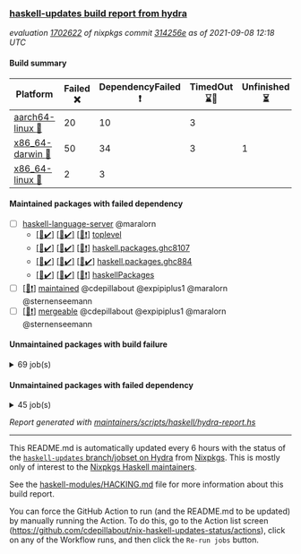### [haskell-updates build report from hydra](https://hydra.nixos.org/jobset/nixpkgs/haskell-updates)
*evaluation [1702622](https://hydra.nixos.org/eval/1702622) of nixpkgs commit [314256e](https://github.com/NixOS/nixpkgs/commits/314256eb0fc76328f629f3c36757a9b33a4e7860) as of 2021-09-08 12:18 UTC*
#### Build summary

 | Platform | Failed :x: | DependencyFailed :heavy_exclamation_mark: | TimedOut :hourglass::no_entry_sign: | Unfinished :hourglass_flowing_sand: | Success :heavy_check_mark: | 
 | --- | --- | --- | --- | --- | --- | 
 | [aarch64-linux :iphone:](https://hydra.nixos.org/eval/1702622?filter=.aarch64-linux) | 20 | 10 | 3 |  | 6700 | 
 | [x86_64-darwin :apple:](https://hydra.nixos.org/eval/1702622?filter=.x86_64-darwin) | 50 | 34 | 3 | 1 | 6596 | 
 | [x86_64-linux :penguin:](https://hydra.nixos.org/eval/1702622?filter=.x86_64-linux) | 2 | 3 |  |  | 6771 | 
#### Maintained packages with failed dependency
- [ ] [haskell-language-server](https://hydra.nixos.org/eval/1702622?filter=haskell-language-server) @maralorn
  - [[:iphone::heavy_check_mark:]](https://hydra.nixos.org/build/152362454) [[:apple::heavy_check_mark:]](https://hydra.nixos.org/build/152362446) [[:penguin::heavy_exclamation_mark:]](https://hydra.nixos.org/build/152362448) [toplevel](https://hydra.nixos.org/eval/1702622?filter=haskell-language-server)
  - [[:iphone::heavy_check_mark:]](https://hydra.nixos.org/build/152362456) [[:apple::heavy_check_mark:]](https://hydra.nixos.org/build/152362422) [[:penguin::heavy_exclamation_mark:]](https://hydra.nixos.org/build/152362487) [haskell.packages.ghc8107](https://hydra.nixos.org/eval/1702622?filter=haskell.packages.ghc8107.haskell-language-server)
  - [[:iphone::heavy_check_mark:]](https://hydra.nixos.org/build/152316667) [[:apple::heavy_check_mark:]](https://hydra.nixos.org/build/152314885) [[:penguin::heavy_check_mark:]](https://hydra.nixos.org/build/152322826) [haskell.packages.ghc884](https://hydra.nixos.org/eval/1702622?filter=haskell.packages.ghc884.haskell-language-server)
  - [[:iphone::heavy_check_mark:]](https://hydra.nixos.org/build/152362445) [[:apple::heavy_check_mark:]](https://hydra.nixos.org/build/152362419) [[:penguin::heavy_exclamation_mark:]](https://hydra.nixos.org/build/152362447) [haskellPackages](https://hydra.nixos.org/eval/1702622?filter=haskellPackages.haskell-language-server)
- [ ] [[:penguin::heavy_exclamation_mark:]](https://hydra.nixos.org/build/152373448) [maintained](https://hydra.nixos.org/eval/1702622?filter=maintained) @cdepillabout @expipiplus1 @maralorn @sternenseemann
- [ ] [[:penguin::heavy_exclamation_mark:]](https://hydra.nixos.org/build/152362500) [mergeable](https://hydra.nixos.org/eval/1702622?filter=mergeable) @cdepillabout @expipiplus1 @maralorn @sternenseemann
#### Unmaintained packages with build failure
<details><summary>69 job(s) </summary>

- [ ] [[:iphone::heavy_check_mark:]](https://hydra.nixos.org/build/152321470) [[:apple::x:]](https://hydra.nixos.org/build/152318672) [[:penguin::heavy_check_mark:]](https://hydra.nixos.org/build/152322782) [haskellPackages.FractalArt](https://hydra.nixos.org/eval/1702622?filter=haskellPackages.FractalArt) 
- [ ] [[:iphone::x:]](https://hydra.nixos.org/build/151723150) [[:apple::heavy_check_mark:]](https://hydra.nixos.org/build/151731482) [[:penguin::heavy_check_mark:]](https://hydra.nixos.org/build/151717379) [haskellPackages.HsASA](https://hydra.nixos.org/eval/1702622?filter=haskellPackages.HsASA) 
- [ ] [[:iphone::x:]](https://hydra.nixos.org/build/152318988) [[:apple::heavy_check_mark:]](https://hydra.nixos.org/build/152317031) [[:penguin::heavy_check_mark:]](https://hydra.nixos.org/build/152319415) [haskellPackages.OrderedBits](https://hydra.nixos.org/eval/1702622?filter=haskellPackages.OrderedBits) 
- [ ] [[:iphone::x:]](https://hydra.nixos.org/build/152323302) [[:apple::heavy_check_mark:]](https://hydra.nixos.org/build/152318404) [[:penguin::heavy_check_mark:]](https://hydra.nixos.org/build/152318942) [haskellPackages.accelerate-llvm](https://hydra.nixos.org/eval/1702622?filter=haskellPackages.accelerate-llvm) 
- [ ] [[:iphone::x:]](https://hydra.nixos.org/build/151975782) [[:apple::heavy_check_mark:]](https://hydra.nixos.org/build/151975423) [[:penguin::heavy_check_mark:]](https://hydra.nixos.org/build/151977034) [haskellPackages.cdar-mBound](https://hydra.nixos.org/eval/1702622?filter=haskellPackages.cdar-mBound) 
- [ ] [[:iphone::heavy_check_mark:]](https://hydra.nixos.org/build/151717421) [[:apple::x:]](https://hydra.nixos.org/build/151730444) [[:penguin::heavy_check_mark:]](https://hydra.nixos.org/build/151719104) [haskellPackages.chiphunk](https://hydra.nixos.org/eval/1702622?filter=haskellPackages.chiphunk) 
- [ ] [[:iphone::heavy_check_mark:]](https://hydra.nixos.org/build/151970661) [[:apple::x:]](https://hydra.nixos.org/build/151977550) [[:penguin::heavy_check_mark:]](https://hydra.nixos.org/build/151978850) [haskellPackages.di-core](https://hydra.nixos.org/eval/1702622?filter=haskellPackages.di-core) 
- [ ] [[:iphone::heavy_check_mark:]](https://hydra.nixos.org/build/151724586) [[:apple::x:]](https://hydra.nixos.org/build/151715416) [[:penguin::heavy_check_mark:]](https://hydra.nixos.org/build/151723716) [haskellPackages.discount](https://hydra.nixos.org/eval/1702622?filter=haskellPackages.discount) 
- [ ] [[:iphone::heavy_check_mark:]](https://hydra.nixos.org/build/151722308) [[:apple::x:]](https://hydra.nixos.org/build/151717848) [[:penguin::heavy_check_mark:]](https://hydra.nixos.org/build/151715159) [haskellPackages.diskhash](https://hydra.nixos.org/eval/1702622?filter=haskellPackages.diskhash) 
- [ ] [[:iphone::x:]](https://hydra.nixos.org/build/151719661) [[:apple::x:]](https://hydra.nixos.org/build/151735374) [[:penguin::heavy_check_mark:]](https://hydra.nixos.org/build/151725956) [haskellPackages.easytensor](https://hydra.nixos.org/eval/1702622?filter=haskellPackages.easytensor) 
- [ ] [[:iphone::heavy_check_mark:]](https://hydra.nixos.org/build/152315881) [[:apple::x:]](https://hydra.nixos.org/build/152318892) [[:penguin::heavy_check_mark:]](https://hydra.nixos.org/build/152314763) [haskellPackages.epub-tools](https://hydra.nixos.org/eval/1702622?filter=haskellPackages.epub-tools) 
- [ ] [[:iphone::heavy_check_mark:]](https://hydra.nixos.org/build/152318977) [[:apple::x:]](https://hydra.nixos.org/build/152318064) [[:penguin::heavy_check_mark:]](https://hydra.nixos.org/build/152319197) [haskellPackages.exinst](https://hydra.nixos.org/eval/1702622?filter=haskellPackages.exinst) 
- [ ] [[:iphone::heavy_check_mark:]](https://hydra.nixos.org/build/151730435) [[:apple::x:]](https://hydra.nixos.org/build/151723038) [[:penguin::heavy_check_mark:]](https://hydra.nixos.org/build/151729481) [haskellPackages.float128](https://hydra.nixos.org/eval/1702622?filter=haskellPackages.float128) 
- [ ] [[:iphone::x:]](https://hydra.nixos.org/build/151727007) [[:apple::heavy_check_mark:]](https://hydra.nixos.org/build/151722041) [[:penguin::heavy_check_mark:]](https://hydra.nixos.org/build/151715089) [haskellPackages.freetype2](https://hydra.nixos.org/eval/1702622?filter=haskellPackages.freetype2) 
- [ ] [[:iphone::heavy_check_mark:]](https://hydra.nixos.org/build/152324859) [[:apple::x:]](https://hydra.nixos.org/build/152316779) [[:penguin::heavy_check_mark:]](https://hydra.nixos.org/build/152317315) [haskellPackages.gi-gdkx11](https://hydra.nixos.org/eval/1702622?filter=haskellPackages.gi-gdkx11) 
- [ ] [[:iphone::x:]](https://hydra.nixos.org/build/151727306) [[:penguin::heavy_check_mark:]](https://hydra.nixos.org/build/151724718) [haskellPackages.gnome-keyring](https://hydra.nixos.org/eval/1702622?filter=haskellPackages.gnome-keyring) 
- [ ] [[:iphone::heavy_check_mark:]](https://hydra.nixos.org/build/152319877) [[:apple::x:]](https://hydra.nixos.org/build/152317687) [[:penguin::heavy_check_mark:]](https://hydra.nixos.org/build/152315220) [haskellPackages.gtk-traymanager](https://hydra.nixos.org/eval/1702622?filter=haskellPackages.gtk-traymanager) 
- [ ] [[:iphone::heavy_check_mark:]](https://hydra.nixos.org/build/152323277) [[:apple::x:]](https://hydra.nixos.org/build/152318685) [[:penguin::heavy_check_mark:]](https://hydra.nixos.org/build/152318788) [haskellPackages.hamid](https://hydra.nixos.org/eval/1702622?filter=haskellPackages.hamid) 
- [ ] [[:iphone::heavy_check_mark:]](https://hydra.nixos.org/build/151725530) [[:apple::x:]](https://hydra.nixos.org/build/151724884) [[:penguin::heavy_check_mark:]](https://hydra.nixos.org/build/151728947) [haskellPackages.hid](https://hydra.nixos.org/eval/1702622?filter=haskellPackages.hid) 
- [ ] [[:iphone::heavy_check_mark:]](https://hydra.nixos.org/build/152322895) [[:apple::x:]](https://hydra.nixos.org/build/152317465) [[:penguin::heavy_check_mark:]](https://hydra.nixos.org/build/152317119) [haskellPackages.higher-leveldb](https://hydra.nixos.org/eval/1702622?filter=haskellPackages.higher-leveldb) 
- [ ] [[:iphone::heavy_check_mark:]](https://hydra.nixos.org/build/152314408) [[:apple::x:]](https://hydra.nixos.org/build/152322578) [[:penguin::heavy_check_mark:]](https://hydra.nixos.org/build/152316799) [haskellPackages.highlight](https://hydra.nixos.org/eval/1702622?filter=haskellPackages.highlight) 
- [ ] [[:iphone::heavy_check_mark:]](https://hydra.nixos.org/build/152362455) [[:apple::heavy_check_mark:]](https://hydra.nixos.org/build/152362485) [[:penguin::x:]](https://hydra.nixos.org/build/152362480) [haskellPackages.hls-splice-plugin](https://hydra.nixos.org/eval/1702622?filter=haskellPackages.hls-splice-plugin) 
- [ ] [[:iphone::heavy_check_mark:]](https://hydra.nixos.org/build/152316945) [[:apple::x:]](https://hydra.nixos.org/build/152314988) [[:penguin::heavy_check_mark:]](https://hydra.nixos.org/build/152317393) [haskellPackages.hmatrix-morpheus](https://hydra.nixos.org/eval/1702622?filter=haskellPackages.hmatrix-morpheus) 
- [ ] [[:iphone::heavy_check_mark:]](https://hydra.nixos.org/build/151731650) [[:apple::x:]](https://hydra.nixos.org/build/151721565) [[:penguin::heavy_check_mark:]](https://hydra.nixos.org/build/151730119) [haskellPackages.hmidi](https://hydra.nixos.org/eval/1702622?filter=haskellPackages.hmidi) 
- [ ] [[:iphone::x:]](https://hydra.nixos.org/build/152321604) [[:apple::heavy_check_mark:]](https://hydra.nixos.org/build/152319918) [[:penguin::heavy_check_mark:]](https://hydra.nixos.org/build/152324298) [haskellPackages.hq](https://hydra.nixos.org/eval/1702622?filter=haskellPackages.hq) 
- [ ] [[:iphone::heavy_check_mark:]](https://hydra.nixos.org/build/151976717) [[:apple::x:]](https://hydra.nixos.org/build/151973170) [[:penguin::heavy_check_mark:]](https://hydra.nixos.org/build/151975997) [haskellPackages.hs](https://hydra.nixos.org/eval/1702622?filter=haskellPackages.hs) 
- [ ] [[:iphone::heavy_check_mark:]](https://hydra.nixos.org/build/151730025) [[:apple::x:]](https://hydra.nixos.org/build/151733963) [[:penguin::heavy_check_mark:]](https://hydra.nixos.org/build/151718516) [haskellPackages.hsshellscript](https://hydra.nixos.org/eval/1702622?filter=haskellPackages.hsshellscript) 
- [ ] [[:iphone::heavy_check_mark:]](https://hydra.nixos.org/build/151731588) [[:apple::x:]](https://hydra.nixos.org/build/151727903) [[:penguin::heavy_check_mark:]](https://hydra.nixos.org/build/151734139) [haskellPackages.hssourceinfo](https://hydra.nixos.org/eval/1702622?filter=haskellPackages.hssourceinfo) 
- [ ] [[:iphone::heavy_check_mark:]](https://hydra.nixos.org/build/151730332) [[:apple::x:]](https://hydra.nixos.org/build/151718342) [[:penguin::heavy_check_mark:]](https://hydra.nixos.org/build/151718449) [haskellPackages.huckleberry](https://hydra.nixos.org/eval/1702622?filter=haskellPackages.huckleberry) 
- [ ] [[:iphone::heavy_check_mark:]](https://hydra.nixos.org/build/151972026) [[:apple::x:]](https://hydra.nixos.org/build/151980521) [[:penguin::heavy_check_mark:]](https://hydra.nixos.org/build/151979069) [haskellPackages.ipcvar](https://hydra.nixos.org/eval/1702622?filter=haskellPackages.ipcvar) 
- [ ] [[:iphone::heavy_check_mark:]](https://hydra.nixos.org/build/151720909) [[:apple::x:]](https://hydra.nixos.org/build/151722888) [[:penguin::heavy_check_mark:]](https://hydra.nixos.org/build/151715932) [haskellPackages.keep-alive](https://hydra.nixos.org/eval/1702622?filter=haskellPackages.keep-alive) 
- [ ] [[:iphone::x:]](https://hydra.nixos.org/build/151734395) [[:apple::heavy_check_mark:]](https://hydra.nixos.org/build/151731771) [[:penguin::heavy_check_mark:]](https://hydra.nixos.org/build/151722294) [haskellPackages.libBF](https://hydra.nixos.org/eval/1702622?filter=haskellPackages.libBF) 
- [ ] [[:iphone::heavy_check_mark:]](https://hydra.nixos.org/build/152316328) [[:apple::x:]](https://hydra.nixos.org/build/152319378) [[:penguin::heavy_check_mark:]](https://hydra.nixos.org/build/152314071) [haskellPackages.loc](https://hydra.nixos.org/eval/1702622?filter=haskellPackages.loc) 
- [ ] [[:iphone::x:]](https://hydra.nixos.org/build/151721890) [[:apple::heavy_check_mark:]](https://hydra.nixos.org/build/151717720) [[:penguin::heavy_check_mark:]](https://hydra.nixos.org/build/151715215) [haskellPackages.long-double](https://hydra.nixos.org/eval/1702622?filter=haskellPackages.long-double) 
- [ ] [[:iphone::heavy_check_mark:]](https://hydra.nixos.org/build/152320614) [[:apple::x:]](https://hydra.nixos.org/build/152323310) [[:penguin::heavy_check_mark:]](https://hydra.nixos.org/build/152318070) [haskellPackages.mediawiki2latex](https://hydra.nixos.org/eval/1702622?filter=haskellPackages.mediawiki2latex) 
- [ ] [[:iphone::heavy_check_mark:]](https://hydra.nixos.org/build/151973124) [[:apple::x:]](https://hydra.nixos.org/build/151972400) [[:penguin::heavy_check_mark:]](https://hydra.nixos.org/build/151974760) [haskellPackages.mercury-api](https://hydra.nixos.org/eval/1702622?filter=haskellPackages.mercury-api) 
- [ ] [[:iphone::heavy_check_mark:]](https://hydra.nixos.org/build/151732196) [[:apple::x:]](https://hydra.nixos.org/build/151725784) [[:penguin::heavy_check_mark:]](https://hydra.nixos.org/build/151731126) [haskellPackages.nano-cryptr](https://hydra.nixos.org/eval/1702622?filter=haskellPackages.nano-cryptr) 
- [ ] [[:iphone::x:]](https://hydra.nixos.org/build/152321381) [[:apple::heavy_check_mark:]](https://hydra.nixos.org/build/152317748) [[:penguin::heavy_check_mark:]](https://hydra.nixos.org/build/152318406) [haskellPackages.nlopt-haskell](https://hydra.nixos.org/eval/1702622?filter=haskellPackages.nlopt-haskell) 
- [ ] [[:iphone::heavy_check_mark:]](https://hydra.nixos.org/build/152315768) [[:apple::x:]](https://hydra.nixos.org/build/152320030) [[:penguin::heavy_check_mark:]](https://hydra.nixos.org/build/152317433) [haskellPackages.nri-prelude](https://hydra.nixos.org/eval/1702622?filter=haskellPackages.nri-prelude) 
- [ ] [[:iphone::heavy_check_mark:]](https://hydra.nixos.org/build/152315197) [[:apple::x:]](https://hydra.nixos.org/build/152324890) [[:penguin::heavy_check_mark:]](https://hydra.nixos.org/build/152321940) [haskellPackages.opencv](https://hydra.nixos.org/eval/1702622?filter=haskellPackages.opencv) 
- [ ] [[:iphone::heavy_check_mark:]](https://hydra.nixos.org/build/152317067) [[:apple::x:]](https://hydra.nixos.org/build/152318034) [[:penguin::heavy_check_mark:]](https://hydra.nixos.org/build/152324236) [haskellPackages.persistent-pagination](https://hydra.nixos.org/eval/1702622?filter=haskellPackages.persistent-pagination) 
- [ ] [[:iphone::x:]](https://hydra.nixos.org/build/151717765) [[:apple::heavy_check_mark:]](https://hydra.nixos.org/build/151718317) [[:penguin::heavy_check_mark:]](https://hydra.nixos.org/build/151717284) [haskellPackages.picosat](https://hydra.nixos.org/eval/1702622?filter=haskellPackages.picosat) 
- [ ] [[:iphone::heavy_check_mark:]](https://hydra.nixos.org/build/152322477) [[:apple::x:]](https://hydra.nixos.org/build/152318725) [[:penguin::heavy_check_mark:]](https://hydra.nixos.org/build/152318733) [haskellPackages.ping-wrapper](https://hydra.nixos.org/eval/1702622?filter=haskellPackages.ping-wrapper) 
- [ ] [[:iphone::heavy_check_mark:]](https://hydra.nixos.org/build/152317504) [[:apple::x:]](https://hydra.nixos.org/build/152321444) [[:penguin::heavy_check_mark:]](https://hydra.nixos.org/build/152323212) [haskellPackages.pipes-zlib](https://hydra.nixos.org/eval/1702622?filter=haskellPackages.pipes-zlib) 
- [ ] [[:iphone::x:]](https://hydra.nixos.org/build/152317771) [[:apple::heavy_check_mark:]](https://hydra.nixos.org/build/152322344) [[:penguin::heavy_check_mark:]](https://hydra.nixos.org/build/152321433) [haskellPackages.poker](https://hydra.nixos.org/eval/1702622?filter=haskellPackages.poker) 
- [ ] [[:iphone::heavy_check_mark:]](https://hydra.nixos.org/build/152315755) [[:apple::x:]](https://hydra.nixos.org/build/152315613) [[:penguin::heavy_check_mark:]](https://hydra.nixos.org/build/152320749) [haskellPackages.posix-socket](https://hydra.nixos.org/eval/1702622?filter=haskellPackages.posix-socket) 
- [ ] [[:iphone::heavy_check_mark:]](https://hydra.nixos.org/build/152318645) [[:apple::x:]](https://hydra.nixos.org/build/152314187) [[:penguin::heavy_check_mark:]](https://hydra.nixos.org/build/152318762) [haskellPackages.posix-timer](https://hydra.nixos.org/eval/1702622?filter=haskellPackages.posix-timer) 
- [ ] [[:iphone::heavy_check_mark:]](https://hydra.nixos.org/build/152322336) [[:apple::x:]](https://hydra.nixos.org/build/152316800) [[:penguin::heavy_check_mark:]](https://hydra.nixos.org/build/152319899) [haskellPackages.pthread](https://hydra.nixos.org/eval/1702622?filter=haskellPackages.pthread) 
- [ ] [[:iphone::x:]](https://hydra.nixos.org/build/152323662) [[:apple::heavy_check_mark:]](https://hydra.nixos.org/build/152320310) [[:penguin::heavy_check_mark:]](https://hydra.nixos.org/build/152323882) [haskellPackages.ptr-poker](https://hydra.nixos.org/eval/1702622?filter=haskellPackages.ptr-poker) 
- [ ] [[:iphone::heavy_check_mark:]](https://hydra.nixos.org/build/152321534) [[:apple::x:]](https://hydra.nixos.org/build/152319240) [[:penguin::heavy_check_mark:]](https://hydra.nixos.org/build/152321059) [haskellPackages.sandwich-webdriver](https://hydra.nixos.org/eval/1702622?filter=haskellPackages.sandwich-webdriver) 
- [ ] [[:iphone::heavy_check_mark:]](https://hydra.nixos.org/build/151733838) [[:apple::x:]](https://hydra.nixos.org/build/151720401) [[:penguin::heavy_check_mark:]](https://hydra.nixos.org/build/151727935) [haskellPackages.sdp](https://hydra.nixos.org/eval/1702622?filter=haskellPackages.sdp) 
- [ ] [[:iphone::heavy_check_mark:]](https://hydra.nixos.org/build/151716733) [[:apple::x:]](https://hydra.nixos.org/build/151724083) [[:penguin::heavy_check_mark:]](https://hydra.nixos.org/build/151731829) [haskellPackages.select](https://hydra.nixos.org/eval/1702622?filter=haskellPackages.select) 
- [ ] [[:iphone::x:]](https://hydra.nixos.org/build/152316003) [[:apple::x:]](https://hydra.nixos.org/build/152324933) [[:penguin::x:]](https://hydra.nixos.org/build/152322512) [haskellPackages.servant-benchmark](https://hydra.nixos.org/eval/1702622?filter=haskellPackages.servant-benchmark) 
- [ ] [[:iphone::heavy_check_mark:]](https://hydra.nixos.org/build/151722023) [[:apple::x:]](https://hydra.nixos.org/build/151725640) [[:penguin::heavy_check_mark:]](https://hydra.nixos.org/build/151721209) [haskellPackages.shared-memory](https://hydra.nixos.org/eval/1702622?filter=haskellPackages.shared-memory) 
- [ ] [[:iphone::x:]](https://hydra.nixos.org/build/151724291) [[:apple::heavy_check_mark:]](https://hydra.nixos.org/build/151730287) [[:penguin::heavy_check_mark:]](https://hydra.nixos.org/build/151725543) [haskellPackages.stm-queue](https://hydra.nixos.org/eval/1702622?filter=haskellPackages.stm-queue) 
- [ ] [[:iphone::heavy_check_mark:]](https://hydra.nixos.org/build/151718182) [[:apple::x:]](https://hydra.nixos.org/build/151734484) [[:penguin::heavy_check_mark:]](https://hydra.nixos.org/build/151722691) [haskellPackages.sysinfo](https://hydra.nixos.org/eval/1702622?filter=haskellPackages.sysinfo) 
- [ ] [[:iphone::heavy_check_mark:]](https://hydra.nixos.org/build/152323915) [[:apple::x:]](https://hydra.nixos.org/build/152319234) [[:penguin::heavy_check_mark:]](https://hydra.nixos.org/build/152317650) [haskellPackages.tailfile-hinotify](https://hydra.nixos.org/eval/1702622?filter=haskellPackages.tailfile-hinotify) 
- [ ] [[:iphone::heavy_check_mark:]](https://hydra.nixos.org/build/152317732) [[:apple::x:]](https://hydra.nixos.org/build/152319702) [[:penguin::heavy_check_mark:]](https://hydra.nixos.org/build/152315331) [haskellPackages.thyme](https://hydra.nixos.org/eval/1702622?filter=haskellPackages.thyme) 
- [ ] [[:iphone::x:]](https://hydra.nixos.org/build/152315339) [[:apple::heavy_check_mark:]](https://hydra.nixos.org/build/152322930) [[:penguin::heavy_check_mark:]](https://hydra.nixos.org/build/152320887) [haskellPackages.type-natural](https://hydra.nixos.org/eval/1702622?filter=haskellPackages.type-natural) 
- [ ] [[:iphone::heavy_check_mark:]](https://hydra.nixos.org/build/152317511) [[:apple::x:]](https://hydra.nixos.org/build/152322959) [[:penguin::heavy_check_mark:]](https://hydra.nixos.org/build/152320948) [haskellPackages.tz](https://hydra.nixos.org/eval/1702622?filter=haskellPackages.tz) 
- [ ] [[:iphone::x:]](https://hydra.nixos.org/build/151726243) [[:apple::heavy_check_mark:]](https://hydra.nixos.org/build/151732370) [[:penguin::heavy_check_mark:]](https://hydra.nixos.org/build/151715865) [haskellPackages.unicode-properties](https://hydra.nixos.org/eval/1702622?filter=haskellPackages.unicode-properties) 
- [ ] [[:iphone::x:]](https://hydra.nixos.org/build/151730218) [[:apple::heavy_check_mark:]](https://hydra.nixos.org/build/151734842) [[:penguin::heavy_check_mark:]](https://hydra.nixos.org/build/151725675) [haskellPackages.wiringPi](https://hydra.nixos.org/eval/1702622?filter=haskellPackages.wiringPi) 
- [ ] [[:iphone::heavy_check_mark:]](https://hydra.nixos.org/build/151728215) [[:apple::x:]](https://hydra.nixos.org/build/151728055) [[:penguin::heavy_check_mark:]](https://hydra.nixos.org/build/151718500) [tests.haskell.writers](https://hydra.nixos.org/eval/1702622?filter=tests.haskell.writers) 
- [ ] [[:iphone::x:]](https://hydra.nixos.org/build/152323598) [[:apple::heavy_check_mark:]](https://hydra.nixos.org/build/152318668) [[:penguin::heavy_check_mark:]](https://hydra.nixos.org/build/152323052) [haskellPackages.x86-64bit](https://hydra.nixos.org/eval/1702622?filter=haskellPackages.x86-64bit) 
- [ ] [[:iphone::heavy_check_mark:]](https://hydra.nixos.org/build/151726806) [[:apple::x:]](https://hydra.nixos.org/build/151718927) [[:penguin::heavy_check_mark:]](https://hydra.nixos.org/build/151717638) [haskellPackages.xmonad-utils](https://hydra.nixos.org/eval/1702622?filter=haskellPackages.xmonad-utils) 
- [ ] [[:iphone::heavy_check_mark:]](https://hydra.nixos.org/build/151723111) [[:apple::x:]](https://hydra.nixos.org/build/151731162) [[:penguin::heavy_check_mark:]](https://hydra.nixos.org/build/151734781) [haskellPackages.yoga](https://hydra.nixos.org/eval/1702622?filter=haskellPackages.yoga) 
- [ ] [[:iphone::heavy_check_mark:]](https://hydra.nixos.org/build/152315400) [[:apple::x:]](https://hydra.nixos.org/build/152316866) [[:penguin::heavy_check_mark:]](https://hydra.nixos.org/build/152319902) [haskellPackages.zip](https://hydra.nixos.org/eval/1702622?filter=haskellPackages.zip) 
- [ ] [[:iphone::heavy_check_mark:]](https://hydra.nixos.org/build/151725271) [[:apple::x:]](https://hydra.nixos.org/build/151727468) [[:penguin::heavy_check_mark:]](https://hydra.nixos.org/build/151723906) [haskellPackages.zot](https://hydra.nixos.org/eval/1702622?filter=haskellPackages.zot) 
- [ ] [[:iphone::heavy_check_mark:]](https://hydra.nixos.org/build/151731820) [[:apple::x:]](https://hydra.nixos.org/build/151720934) [[:penguin::heavy_check_mark:]](https://hydra.nixos.org/build/151731961) [haskellPackages.zxcvbn-c](https://hydra.nixos.org/eval/1702622?filter=haskellPackages.zxcvbn-c) 
</details>

#### Unmaintained packages with failed dependency
<details><summary>45 job(s) </summary>

- [ ] [[:iphone::heavy_exclamation_mark:]](https://hydra.nixos.org/build/152319718) [[:apple::heavy_check_mark:]](https://hydra.nixos.org/build/152322765) [[:penguin::heavy_check_mark:]](https://hydra.nixos.org/build/152313831) [haskellPackages.PrimitiveArray](https://hydra.nixos.org/eval/1702622?filter=haskellPackages.PrimitiveArray) 
- [ ] [[:iphone::heavy_check_mark:]](https://hydra.nixos.org/build/152323555) [[:apple::heavy_exclamation_mark:]](https://hydra.nixos.org/build/152317000) [[:penguin::heavy_check_mark:]](https://hydra.nixos.org/build/152314720) [haskellPackages.antiope-es](https://hydra.nixos.org/eval/1702622?filter=haskellPackages.antiope-es) 
- [ ] [[:iphone::heavy_check_mark:]](https://hydra.nixos.org/build/152324611) [[:apple::heavy_exclamation_mark:]](https://hydra.nixos.org/build/152320103) [[:penguin::heavy_check_mark:]](https://hydra.nixos.org/build/152321624) [haskellPackages.di](https://hydra.nixos.org/eval/1702622?filter=haskellPackages.di) 
- [ ] [[:iphone::heavy_check_mark:]](https://hydra.nixos.org/build/152320118) [[:apple::heavy_exclamation_mark:]](https://hydra.nixos.org/build/152321828) [[:penguin::heavy_check_mark:]](https://hydra.nixos.org/build/152321192) [haskellPackages.di-df1](https://hydra.nixos.org/eval/1702622?filter=haskellPackages.di-df1) 
- [ ] [[:iphone::heavy_check_mark:]](https://hydra.nixos.org/build/151976403) [[:apple::heavy_exclamation_mark:]](https://hydra.nixos.org/build/151969531) [[:penguin::heavy_check_mark:]](https://hydra.nixos.org/build/151975800) [haskellPackages.di-handle](https://hydra.nixos.org/eval/1702622?filter=haskellPackages.di-handle) 
- [ ] [[:iphone::heavy_check_mark:]](https://hydra.nixos.org/build/151976595) [[:apple::heavy_exclamation_mark:]](https://hydra.nixos.org/build/151974573) [[:penguin::heavy_check_mark:]](https://hydra.nixos.org/build/151969665) [haskellPackages.di-monad](https://hydra.nixos.org/eval/1702622?filter=haskellPackages.di-monad) 
- [ ] [[:iphone::heavy_exclamation_mark:]](https://hydra.nixos.org/build/151716478) [[:apple::heavy_exclamation_mark:]](https://hydra.nixos.org/build/151719950) [[:penguin::heavy_check_mark:]](https://hydra.nixos.org/build/151728138) [haskellPackages.easytensor-vulkan](https://hydra.nixos.org/eval/1702622?filter=haskellPackages.easytensor-vulkan) 
- [ ] [[:iphone::heavy_check_mark:]](https://hydra.nixos.org/build/152323493) [[:apple::heavy_exclamation_mark:]](https://hydra.nixos.org/build/152318931) [[:penguin::heavy_check_mark:]](https://hydra.nixos.org/build/152323449) [haskellPackages.exinst-aeson](https://hydra.nixos.org/eval/1702622?filter=haskellPackages.exinst-aeson) 
- [ ] [[:iphone::heavy_check_mark:]](https://hydra.nixos.org/build/152323392) [[:apple::heavy_exclamation_mark:]](https://hydra.nixos.org/build/152317514) [[:penguin::heavy_check_mark:]](https://hydra.nixos.org/build/152316670) [haskellPackages.exinst-bytes](https://hydra.nixos.org/eval/1702622?filter=haskellPackages.exinst-bytes) 
- [ ] [[:iphone::heavy_check_mark:]](https://hydra.nixos.org/build/152322857) [[:apple::heavy_exclamation_mark:]](https://hydra.nixos.org/build/152319567) [[:penguin::heavy_check_mark:]](https://hydra.nixos.org/build/152318424) [haskellPackages.exinst-cereal](https://hydra.nixos.org/eval/1702622?filter=haskellPackages.exinst-cereal) 
- [ ] [[:iphone::heavy_check_mark:]](https://hydra.nixos.org/build/152321838) [[:apple::heavy_exclamation_mark:]](https://hydra.nixos.org/build/152318641) [[:penguin::heavy_check_mark:]](https://hydra.nixos.org/build/152315257) [haskellPackages.exinst-serialise](https://hydra.nixos.org/eval/1702622?filter=haskellPackages.exinst-serialise) 
- [ ] [[:iphone::heavy_check_mark:]](https://hydra.nixos.org/build/152316095) [[:apple::heavy_exclamation_mark:]](https://hydra.nixos.org/build/152319644) [[:penguin::heavy_check_mark:]](https://hydra.nixos.org/build/152323907) [haskellPackages.fastparser](https://hydra.nixos.org/eval/1702622?filter=haskellPackages.fastparser) 
- [ ] [[:iphone::heavy_exclamation_mark:]](https://hydra.nixos.org/build/152322429) [[:apple::heavy_check_mark:]](https://hydra.nixos.org/build/152317636) [[:penguin::heavy_check_mark:]](https://hydra.nixos.org/build/152320886) [haskellPackages.hmatrix-nlopt](https://hydra.nixos.org/eval/1702622?filter=haskellPackages.hmatrix-nlopt) 
- [ ] [[:iphone::heavy_exclamation_mark:]](https://hydra.nixos.org/build/152313822) [[:apple::heavy_check_mark:]](https://hydra.nixos.org/build/152322176) [[:penguin::heavy_check_mark:]](https://hydra.nixos.org/build/152314608) [haskellPackages.jsonifier](https://hydra.nixos.org/eval/1702622?filter=haskellPackages.jsonifier) 
- [ ] [[:iphone::heavy_check_mark:]](https://hydra.nixos.org/build/152320094) [[:apple::heavy_exclamation_mark:]](https://hydra.nixos.org/build/152316628) [[:penguin::heavy_check_mark:]](https://hydra.nixos.org/build/152314231) [haskellPackages.keenser](https://hydra.nixos.org/eval/1702622?filter=haskellPackages.keenser) 
- [ ] [[:iphone::heavy_check_mark:]](https://hydra.nixos.org/build/152321065) [[:apple::heavy_exclamation_mark:]](https://hydra.nixos.org/build/152316703) [[:penguin::heavy_check_mark:]](https://hydra.nixos.org/build/152320459) [haskellPackages.moto](https://hydra.nixos.org/eval/1702622?filter=haskellPackages.moto) 
- [ ] [[:iphone::heavy_check_mark:]](https://hydra.nixos.org/build/152322474) [[:apple::heavy_exclamation_mark:]](https://hydra.nixos.org/build/152318285) [[:penguin::heavy_check_mark:]](https://hydra.nixos.org/build/152315121) [haskellPackages.nri-env-parser](https://hydra.nixos.org/eval/1702622?filter=haskellPackages.nri-env-parser) 
- [ ] [[:iphone::heavy_check_mark:]](https://hydra.nixos.org/build/152314776) [[:apple::heavy_exclamation_mark:]](https://hydra.nixos.org/build/152321336) [[:penguin::heavy_check_mark:]](https://hydra.nixos.org/build/152315170) [haskellPackages.nri-http](https://hydra.nixos.org/eval/1702622?filter=haskellPackages.nri-http) 
- [ ] [[:iphone::heavy_check_mark:]](https://hydra.nixos.org/build/152314566) [[:apple::heavy_exclamation_mark:]](https://hydra.nixos.org/build/152324488) [[:penguin::heavy_check_mark:]](https://hydra.nixos.org/build/152314486) [haskellPackages.nri-observability](https://hydra.nixos.org/eval/1702622?filter=haskellPackages.nri-observability) 
- [ ] [[:iphone::heavy_check_mark:]](https://hydra.nixos.org/build/152320007) [[:apple::heavy_exclamation_mark:]](https://hydra.nixos.org/build/152322402) [[:penguin::heavy_check_mark:]](https://hydra.nixos.org/build/152320795) [haskellPackages.nri-redis](https://hydra.nixos.org/eval/1702622?filter=haskellPackages.nri-redis) 
- [ ] [[:iphone::heavy_check_mark:]](https://hydra.nixos.org/build/152317011) [[:apple::heavy_exclamation_mark:]](https://hydra.nixos.org/build/152323897) [[:penguin::heavy_check_mark:]](https://hydra.nixos.org/build/152317728) [haskellPackages.nri-test-encoding](https://hydra.nixos.org/eval/1702622?filter=haskellPackages.nri-test-encoding) 
- [ ] [[:iphone::heavy_check_mark:]](https://hydra.nixos.org/build/152321902) [[:apple::heavy_exclamation_mark:]](https://hydra.nixos.org/build/152322110) [[:penguin::heavy_check_mark:]](https://hydra.nixos.org/build/152313976) [haskellPackages.opencv-extra](https://hydra.nixos.org/eval/1702622?filter=haskellPackages.opencv-extra) 
- [ ] [[:iphone::heavy_exclamation_mark:]](https://hydra.nixos.org/build/152313984) [[:apple::heavy_check_mark:]](https://hydra.nixos.org/build/152316943) [[:penguin::heavy_check_mark:]](https://hydra.nixos.org/build/152315023) [haskellPackages.opentelemetry-extra](https://hydra.nixos.org/eval/1702622?filter=haskellPackages.opentelemetry-extra) 
- [ ] [[:iphone::heavy_exclamation_mark:]](https://hydra.nixos.org/build/152316356) [[:apple::heavy_check_mark:]](https://hydra.nixos.org/build/152314501) [[:penguin::heavy_check_mark:]](https://hydra.nixos.org/build/152316004) [haskellPackages.opentelemetry-lightstep](https://hydra.nixos.org/eval/1702622?filter=haskellPackages.opentelemetry-lightstep) 
- [ ] [[:iphone::heavy_check_mark:]](https://hydra.nixos.org/build/152322981) [[:apple::heavy_exclamation_mark:]](https://hydra.nixos.org/build/152315296) [[:penguin::heavy_check_mark:]](https://hydra.nixos.org/build/152315753) [haskellPackages.orgmode-parse](https://hydra.nixos.org/eval/1702622?filter=haskellPackages.orgmode-parse) 
- [ ] [[:iphone::heavy_check_mark:]](https://hydra.nixos.org/build/152316098) [[:apple::heavy_exclamation_mark:]](https://hydra.nixos.org/build/152314097) [[:penguin::heavy_check_mark:]](https://hydra.nixos.org/build/152324246) [haskellPackages.orgstat](https://hydra.nixos.org/eval/1702622?filter=haskellPackages.orgstat) 
- [ ] [[:iphone::heavy_check_mark:]](https://hydra.nixos.org/build/152320133) [[:apple::heavy_exclamation_mark:]](https://hydra.nixos.org/build/152322918) [[:penguin::heavy_check_mark:]](https://hydra.nixos.org/build/152318909) [haskellPackages.postgresql-replicant](https://hydra.nixos.org/eval/1702622?filter=haskellPackages.postgresql-replicant) 
- [ ] [[:iphone::heavy_exclamation_mark:]](https://hydra.nixos.org/build/151734558) [[:apple::heavy_check_mark:]](https://hydra.nixos.org/build/151724149) [[:penguin::heavy_check_mark:]](https://hydra.nixos.org/build/151716937) [haskellPackages.rounded](https://hydra.nixos.org/eval/1702622?filter=haskellPackages.rounded) 
- [ ] [[:iphone::heavy_check_mark:]](https://hydra.nixos.org/build/152314887) [[:apple::heavy_exclamation_mark:]](https://hydra.nixos.org/build/152314612) [[:penguin::heavy_check_mark:]](https://hydra.nixos.org/build/152314830) [haskellPackages.scan-metadata](https://hydra.nixos.org/eval/1702622?filter=haskellPackages.scan-metadata) 
- [ ] [[:iphone::heavy_check_mark:]](https://hydra.nixos.org/build/151727772) [[:apple::heavy_exclamation_mark:]](https://hydra.nixos.org/build/151721656) [[:penguin::heavy_check_mark:]](https://hydra.nixos.org/build/151728845) [haskellPackages.sdp-binary](https://hydra.nixos.org/eval/1702622?filter=haskellPackages.sdp-binary) 
- [ ] [[:iphone::heavy_check_mark:]](https://hydra.nixos.org/build/151728702) [[:apple::heavy_exclamation_mark:]](https://hydra.nixos.org/build/151730103) [[:penguin::heavy_check_mark:]](https://hydra.nixos.org/build/151723086) [haskellPackages.sdp-deepseq](https://hydra.nixos.org/eval/1702622?filter=haskellPackages.sdp-deepseq) 
- [ ] [[:iphone::heavy_check_mark:]](https://hydra.nixos.org/build/151735154) [[:apple::heavy_exclamation_mark:]](https://hydra.nixos.org/build/151716421) [[:penguin::heavy_check_mark:]](https://hydra.nixos.org/build/151716900) [haskellPackages.sdp-hashable](https://hydra.nixos.org/eval/1702622?filter=haskellPackages.sdp-hashable) 
- [ ] [[:iphone::heavy_check_mark:]](https://hydra.nixos.org/build/151733600) [[:apple::heavy_exclamation_mark:]](https://hydra.nixos.org/build/151722095) [[:penguin::heavy_check_mark:]](https://hydra.nixos.org/build/151728973) [haskellPackages.sdp-io](https://hydra.nixos.org/eval/1702622?filter=haskellPackages.sdp-io) 
- [ ] [[:iphone::heavy_check_mark:]](https://hydra.nixos.org/build/151717062) [[:apple::heavy_exclamation_mark:]](https://hydra.nixos.org/build/151731094) [[:penguin::heavy_check_mark:]](https://hydra.nixos.org/build/151728805) [haskellPackages.sdp-quickcheck](https://hydra.nixos.org/eval/1702622?filter=haskellPackages.sdp-quickcheck) 
- [ ] [[:iphone::heavy_check_mark:]](https://hydra.nixos.org/build/152323154) [[:apple::heavy_exclamation_mark:]](https://hydra.nixos.org/build/152322640) [[:penguin::heavy_check_mark:]](https://hydra.nixos.org/build/152315691) [haskellPackages.sdp4bytestring](https://hydra.nixos.org/eval/1702622?filter=haskellPackages.sdp4bytestring) 
- [ ] [[:iphone::heavy_check_mark:]](https://hydra.nixos.org/build/152316869) [[:apple::heavy_exclamation_mark:]](https://hydra.nixos.org/build/152320367) [[:penguin::heavy_check_mark:]](https://hydra.nixos.org/build/152319801) [haskellPackages.sdp4text](https://hydra.nixos.org/eval/1702622?filter=haskellPackages.sdp4text) 
- [ ] [[:iphone::heavy_check_mark:]](https://hydra.nixos.org/build/151974457) [[:apple::heavy_exclamation_mark:]](https://hydra.nixos.org/build/151977670) [[:penguin::heavy_check_mark:]](https://hydra.nixos.org/build/151970337) [haskellPackages.sdp4unordered](https://hydra.nixos.org/eval/1702622?filter=haskellPackages.sdp4unordered) 
- [ ] [[:iphone::heavy_check_mark:]](https://hydra.nixos.org/build/152317073) [[:apple::heavy_exclamation_mark:]](https://hydra.nixos.org/build/152321726) [[:penguin::heavy_check_mark:]](https://hydra.nixos.org/build/152316617) [haskellPackages.sdp4vector](https://hydra.nixos.org/eval/1702622?filter=haskellPackages.sdp4vector) 
- [ ] [[:iphone::heavy_exclamation_mark:]](https://hydra.nixos.org/build/152319278) [[:apple::heavy_check_mark:]](https://hydra.nixos.org/build/152323419) [[:penguin::heavy_check_mark:]](https://hydra.nixos.org/build/152314422) [haskellPackages.sized](https://hydra.nixos.org/eval/1702622?filter=haskellPackages.sized) 
- [ ] [[:iphone::heavy_exclamation_mark:]](https://hydra.nixos.org/build/151724163) [[:apple::heavy_check_mark:]](https://hydra.nixos.org/build/151719049) [[:penguin::heavy_check_mark:]](https://hydra.nixos.org/build/151732738) [haskellPackages.stm-actor](https://hydra.nixos.org/eval/1702622?filter=haskellPackages.stm-actor) 
- [ ] [taskell](https://hydra.nixos.org/eval/1702622?filter=taskell) 
  - [[:iphone::heavy_check_mark:]](https://hydra.nixos.org/build/152317998) [[:apple::heavy_exclamation_mark:]](https://hydra.nixos.org/build/152316135) [[:penguin::heavy_check_mark:]](https://hydra.nixos.org/build/152322551) [toplevel](https://hydra.nixos.org/eval/1702622?filter=taskell)
  - [[:iphone::heavy_check_mark:]](https://hydra.nixos.org/build/152315676) [[:apple::heavy_exclamation_mark:]](https://hydra.nixos.org/build/152323229) [[:penguin::heavy_check_mark:]](https://hydra.nixos.org/build/152315256) [haskellPackages](https://hydra.nixos.org/eval/1702622?filter=haskellPackages.taskell)
- [ ] [[:iphone::heavy_exclamation_mark:]](https://hydra.nixos.org/build/151730687) [[:apple::heavy_check_mark:]](https://hydra.nixos.org/build/151734719) [[:penguin::heavy_check_mark:]](https://hydra.nixos.org/build/151734090) [haskellPackages.unicode-names](https://hydra.nixos.org/eval/1702622?filter=haskellPackages.unicode-names) 
- [ ] [[:iphone::heavy_check_mark:]](https://hydra.nixos.org/build/151725525) [[:apple::heavy_exclamation_mark:]](https://hydra.nixos.org/build/151728544) [[:penguin::heavy_check_mark:]](https://hydra.nixos.org/build/151728445) [haskellPackages.xbattbar](https://hydra.nixos.org/eval/1702622?filter=haskellPackages.xbattbar) 
</details>

*Report generated with [maintainers/scripts/haskell/hydra-report.hs](https://github.com/NixOS/nixpkgs/blob/haskell-updates/maintainers/scripts/haskell/hydra-report.sh)*


----------------------------------------------------------------------

This README.md is automatically updated every 6 hours with the status of the
[`haskell-updates` branch/jobset on Hydra](https://hydra.nixos.org/jobset/nixpkgs/haskell-updates)
from [Nixpkgs](https://github.com/NixOS/nixpkgs).  This is mostly only of
interest to the [Nixpkgs Haskell maintainers](https://github.com/orgs/NixOS/teams/haskell).

See the
[haskell-modules/HACKING.md](https://github.com/NixOS/nixpkgs/blob/haskell-updates/pkgs/development/haskell-modules/HACKING.md)
file for more information about this build report.

You can force the GitHub Action to run (and the README.md to be updated) by
manually running the Action.  To do this, go to the Action list screen
(https://github.com/cdepillabout/nix-haskell-updates-status/actions),
click on any of the Workflow runs, and then click the `Re-run jobs` button.
